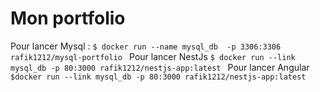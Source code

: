 # Mon portfolio 

Pour lancer Mysql :
```$ docker run --name mysql_db  -p 3306:3306 rafik1212/mysql-portfolio ```
Pour lancer NestJs
```$ docker run --link mysql_db -p 80:3000 rafik1212/nestjs-app:latest ```
Pour lancer Angular 
```$docker run --link mysql_db -p 80:3000 rafik1212/nestjs-app:latest ```
